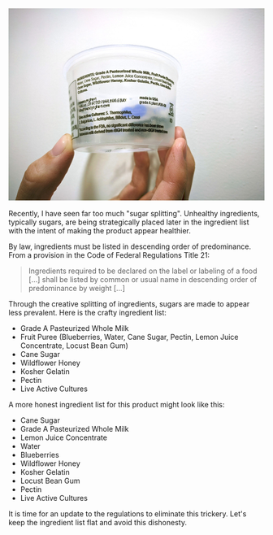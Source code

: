 <img alt="Sugar Splitting in a yogurt product" src="/img/uploads/2020-07/sugar-splitting.jpg" />

Recently, I have seen far too much "sugar splitting". Unhealthy ingredients, typically sugars, are being strategically placed later in the ingredient list with the intent of making the product appear healthier.

By law, ingredients must be listed in descending order of predominance. From a provision in the Code of Federal Regulations Title 21:

> Ingredients required to be declared on the label or labeling of a food [...] shall be listed by common or usual name in descending order of predominance by weight [...]

Through the creative splitting of ingredients, sugars are made to appear less prevalent. Here is the crafty ingredient list:


* Grade A Pasteurized Whole Milk
* Fruit Puree (Blueberries, Water, Cane Sugar, Pectin, Lemon Juice Concentrate, Locust Bean Gum)
* Cane Sugar
* Wildflower Honey
* Kosher Gelatin
* Pectin
* Live Active Cultures


A more honest ingredient list for this product might look like this:


* Cane Sugar
* Grade A Pasteurized Whole Milk
* Lemon Juice Concentrate
* Water
* Blueberries
* Wildflower Honey
* Kosher Gelatin
* Locust Bean Gum
* Pectin
* Live Active Cultures


It is time for an update to the regulations to eliminate this trickery. Let's keep the ingredient list flat and avoid this dishonesty.